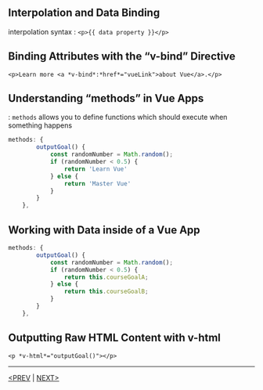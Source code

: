 ## Interpolation and Data Binding

interpolation syntax : `<p>{{ data property }}</p>`

## Binding Attributes with the “v-bind” Directive

`<p>Learn more <a *v-bind*:*href*="vueLink">about Vue</a>.</p>`

## Understanding “methods” in Vue Apps

: `methods` allows you to define functions which should execute when something happens

```jsx
methods: {
        outputGoal() {
            const randomNumber = Math.random();
            if (randomNumber < 0.5) {
                return 'Learn Vue'
            } else {
                return 'Master Vue'
            }
        }
    },
```

## Working with Data inside of a Vue App

```jsx
methods: {
        outputGoal() {
            const randomNumber = Math.random();
            if (randomNumber < 0.5) {
                return this.courseGoalA;
            } else {
                return this.courseGoalB;
            }
        }
    },
```

## Outputting Raw HTML Content with v-html

`<p *v-html*="outputGoal()"></p>`

---

[<PREV](./230514.md) | [NEXT>](./230515.md)
